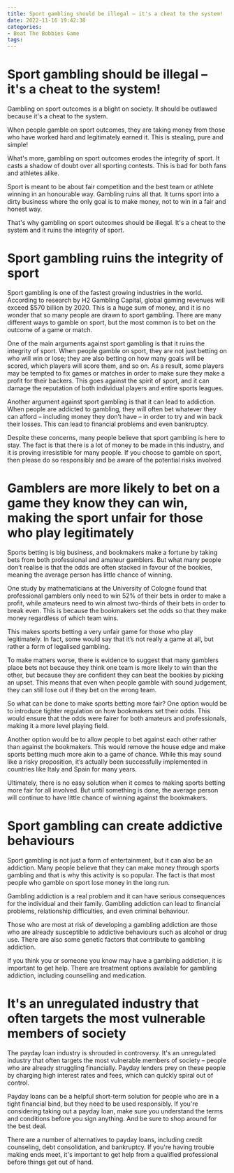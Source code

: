 ```yaml
---
title: Sport gambling should be illegal – it's a cheat to the system!
date: 2022-11-16 19:42:38
categories:
- Beat The Bobbies Game
tags:
---
```



#  Sport gambling should be illegal – it's a cheat to the system!

Gambling on sport outcomes is a blight on society. It should be outlawed because it's a cheat to the system.

When people gamble on sport outcomes, they are taking money from those who have worked hard and legitimately earned it. This is stealing, pure and simple!

What's more, gambling on sport outcomes erodes the integrity of sport. It casts a shadow of doubt over all sporting contests. This is bad for both fans and athletes alike.

Sport is meant to be about fair competition and the best team or athlete winning in an honourable way. Gambling ruins all that. It turns sport into a dirty business where the only goal is to make money, not to win in a fair and honest way.

That's why gambling on sport outcomes should be illegal. It's a cheat to the system and it ruins the integrity of sport.

#  Sport gambling ruins the integrity of sport

Sport gambling is one of the fastest growing industries in the world. According to research by H2 Gambling Capital, global gaming revenues will exceed $570 billion by 2020. This is a huge sum of money, and it is no wonder that so many people are drawn to sport gambling. There are many different ways to gamble on sport, but the most common is to bet on the outcome of a game or match.

One of the main arguments against sport gambling is that it ruins the integrity of sport. When people gamble on sport, they are not just betting on who will win or lose; they are also betting on how many goals will be scored, which players will score them, and so on. As a result, some players may be tempted to fix games or matches in order to make sure they make a profit for their backers. This goes against the spirit of sport, and it can damage the reputation of both individual players and entire sports leagues.

Another argument against sport gambling is that it can lead to addiction. When people are addicted to gambling, they will often bet whatever they can afford – including money they don’t have – in order to try and win back their losses. This can lead to financial problems and even bankruptcy.

Despite these concerns, many people believe that sport gambling is here to stay. The fact is that there is a lot of money to be made in this industry, and it is proving irresistible for many people. If you choose to gamble on sport, then please do so responsibly and be aware of the potential risks involved

#  Gamblers are more likely to bet on a game they know they can win, making the sport unfair for those who play legitimately

Sports betting is big business, and bookmakers make a fortune by taking bets from both professional and amateur gamblers. But what many people don’t realise is that the odds are often stacked in favour of the bookies, meaning the average person has little chance of winning.

One study by mathematicians at the University of Cologne found that professional gamblers only need to win 52% of their bets in order to make a profit, while amateurs need to win almost two-thirds of their bets in order to break even. This is because the bookmakers set the odds so that they make money regardless of which team wins.

This makes sports betting a very unfair game for those who play legitimately. In fact, some would say that it’s not really a game at all, but rather a form of legalised gambling.

To make matters worse, there is evidence to suggest that many gamblers place bets not because they think one team is more likely to win than the other, but because they are confident they can beat the bookies by picking an upset. This means that even when people gamble with sound judgement, they can still lose out if they bet on the wrong team.

So what can be done to make sports betting more fair? One option would be to introduce tighter regulation on how bookmakers set their odds. This would ensure that the odds were fairer for both amateurs and professionals, making it a more level playing field.

Another option would be to allow people to bet against each other rather than against the bookmakers. This would remove the house edge and make sports betting much more akin to a game of chance. While this may sound like a risky proposition, it’s actually been successfully implemented in countries like Italy and Spain for many years.

Ultimately, there is no easy solution when it comes to making sports betting more fair for all involved. But until something is done, the average person will continue to have little chance of winning against the bookmakers.

#  Sport gambling can create addictive behaviours

Sport gambling is not just a form of entertainment, but it can also be an addiction. Many people believe that they can make money through sports gambling and that is why this activity is so popular. The fact is that most people who gamble on sport lose money in the long run.

Gambling addiction is a real problem and it can have serious consequences for the individual and their family. Gambling addiction can lead to financial problems, relationship difficulties, and even criminal behaviour.

Those who are most at risk of developing a gambling addiction are those who are already susceptible to addictive behaviours such as alcohol or drug use. There are also some genetic factors that contribute to gambling addiction.

If you think you or someone you know may have a gambling addiction, it is important to get help. There are treatment options available for gambling addiction, including counselling and medication.

#  It's an unregulated industry that often targets the most vulnerable members of society

The payday loan industry is shrouded in controversy. It's an unregulated industry that often targets the most vulnerable members of society – people who are already struggling financially. Payday lenders prey on these people by charging high interest rates and fees, which can quickly spiral out of control.

Payday loans can be a helpful short-term solution for people who are in a tight financial bind, but they need to be used responsibly. If you're considering taking out a payday loan, make sure you understand the terms and conditions before you sign anything. And be sure to shop around for the best deal.

There are a number of alternatives to payday loans, including credit counseling, debt consolidation, and bankruptcy. If you're having trouble making ends meet, it's important to get help from a qualified professional before things get out of hand.